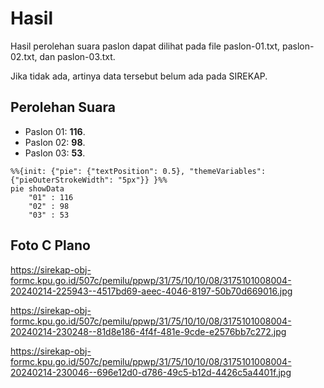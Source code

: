 # Hasil

Hasil perolehan suara paslon dapat dilihat pada file paslon-01.txt, paslon-02.txt, dan paslon-03.txt.

Jika tidak ada, artinya data tersebut belum ada pada SIREKAP.

## Perolehan Suara

 * Paslon 01: **116**.
 * Paslon 02: **98**.
 * Paslon 03: **53**.

```mermaid
%%{init: {"pie": {"textPosition": 0.5}, "themeVariables": {"pieOuterStrokeWidth": "5px"}} }%%
pie showData
    "01" : 116
    "02" : 98
    "03" : 53
```
## Foto C Plano

https://sirekap-obj-formc.kpu.go.id/507c/pemilu/ppwp/31/75/10/10/08/3175101008004-20240214-225943--4517bd69-aeec-4046-8197-50b70d669016.jpg

https://sirekap-obj-formc.kpu.go.id/507c/pemilu/ppwp/31/75/10/10/08/3175101008004-20240214-230248--81d8e186-4f4f-481e-9cde-e2576bb7c272.jpg

https://sirekap-obj-formc.kpu.go.id/507c/pemilu/ppwp/31/75/10/10/08/3175101008004-20240214-230046--696e12d0-d786-49c5-b12d-4426c5a4401f.jpg
